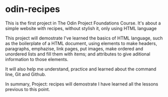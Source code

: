 # odin-recipes
This is the first project in The Odin Project Foundations Course. It's about a simple website with recipes, without stylish it, only using HTML language

This project will demostrate I've learned the basics of HTML language, such as the boilerplate of a HTML document, using elements to make headers, paragraphs, emphazise, 
link pages, put images, make ordered and unordered lists and fill them with items; and attributes to give aditional information to those elements.

It will also help me understand, practice and learned about the command line, Git and Github.

In summary, Project: recipes will demostrate I have learned all the lessons previous to this point.
